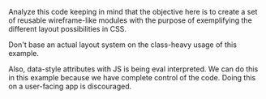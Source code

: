Analyze this code keeping in mind that the objective here is to create a set of reusable wireframe-like modules with the purpose of exemplifying the different layout possibilities in CSS.

Don't base an actual layout system on the class-heavy usage of this example.

Also, data-style attributes with JS is being eval interpreted. We can do this in this example because we have complete control of the code. Doing this on a user-facing app is discouraged.